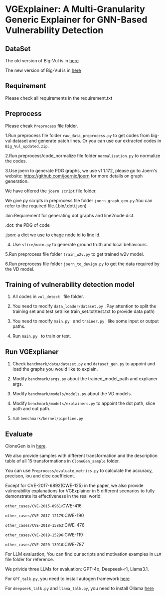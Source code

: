 # VGExplainer: A Multi-Granularity Generic Explainer for GNN-Based Vulnerability Detection

## DataSet
The old version of Big-Vul is in [here]( https://drive.google.com/file/d/1-0VhnHBp9IGh90s2wCNjeCMuy70HPl8X/view?usp=sharing) 

The new version of Big-Vul is in [here](https://drive.google.com/drive/folders/1VPUGYjrhIEXYOdPjYGdwYrHfvGb4LL7O?usp=sharing)

## Requirement
Please check all requirements in the requirement.txt

## Preprocess
Please cheak ```Preprocess``` file folder.

1.Run preprocess file folder  ```raw_data_preprocess.py``` to get codes from big-vul dataset and generate patch lines.
  Or you can use our extracted codes in ```Big_Vul_updated.zip```.

2.Run preprocess/code_normalize file folder ```normalization.py``` to normalize the codes.

3.Use joern to generate PDG graphs, we use v1.1.172, please go to Joern's website: https://github.com/joernio/joern for more details on graph generation.

  We have offered the ```joern script``` file folder.

  We give py scripts in preprocess file folder ```joern_graph_gen.py```.You can refer to the required file.(.bin/.dot/.json)
  
  .bin:Requirement for generating dot graphs and line2node dict.
  
  .dot: the PDG of code
  
  .json: a dict we use to chage node id to line id.
  
4. Use ```slice/main.py``` to generate ground truth and local behaviours.
  
5.Run preprocess file folder ```train_w2v.py``` to get trained w2v model.

6.Run preprocess file folder ```joern_to_devign.py``` to get the data required by the VD model.


## Training of vulnerability detection model
1. All codes in ```vul_detect ``` file folder.
 
2. You need to modify ```data_loader/dataset.py ```.Pay attention to split the training set and test set(like train_set.txt/test.txt to provide data path)
 
3. You need to modify ```main.py ``` and ```trainer.py ``` like some input or output paths.
 
4. Run ```main.py ``` to train or test.

## Run VGExplianer
1. Check ```benchmark/data/dataset.py``` and ```dataset_gen.py``` to appoint and load the graphs you would like to explain.
  
2. Modify ```benchmark/args.py``` about the trained_model_path and explianer args.
   
3. Modify ```benchmark/models/models.py``` about the VD models.
   
4. Modify ```benchmark/models/explainers.py``` to appoint the dot path, slice path and out path.
   
5. run ```benchmark/kernel/pipeline.py```

## Evaluate
CloneGen is in [here]( https://github.com/CloneGen/CLONEGEN). 

We also provide samples with different transformation and the description table of all 15 transformations in ```CloneGen_sample``` folder.

You can use ```Preprocess/evaluate_metrics.py``` to calculate the accuracy, precison, iou and dice coefficient.

Except for CVE-2017-6892(CWE-125) in the paper, we also provide vulnerability explanations for VGExplainer in 5 different scenarios to fully demonstrate its effectiveness in the real world:

```other_cases/CVE-2015-8961```:CWE-416

```other_cases/CVE-2017-12179```:CWE-190

```other_cases/CVE-2018-15863```:CWE-476

```other_cases/CVE-2019-15296```:CWE-119

```other_cases/CVE-2020-13910```:CWE-787

For LLM evaluation, You can find our scripts and motivation examples in ```LLM``` file folder for reference.

We privide three LLMs for evaluation: GPT-4o, Deepseek-r1, Llama3.1.

For ```GPT_talk.py```, you need to install autogen framework [here](https://github.com/microsoft/autogen) 

For ```deepseek_talk.py``` and ```llama_talk.py```, you need to install Ollama  [here](https://ollama.com/) 
